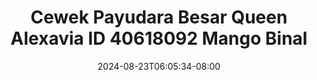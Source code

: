 --- 
title: "Cewek Payudara Besar Queen Alexavia ID 40618092 Mango Binal"
description: "nonton bokep Cewek Payudara Besar Queen Alexavia ID 40618092 Mango Binal     baru"
date: 2024-08-23T06:05:34-08:00
file_code: "nrvx97nhy1rl"
draft: false
cover: "5tnkwzqk3a9lzird.jpg"
tags: ["Cewek", "Payudara", "Besar", "Queen", "Alexavia", "Mango", "Binal", "bokep-indo", "bokep-viral", "bokep-ig"]
length: 5014
fld_id: "1483247"
foldername: "Alexavia"
categories: ["Alexavia"]
views: 0
---